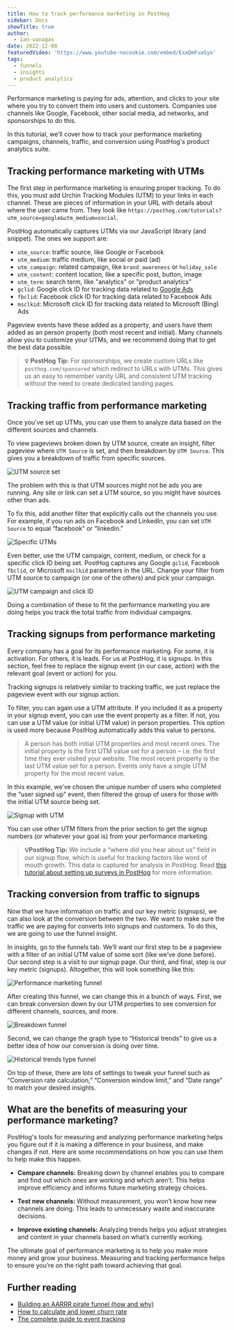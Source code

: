 ```yaml
---
title: How to track performance marketing in PostHog
sidebar: Docs
showTitle: true
author:
  - ian-vanagas
date: 2022-12-08
featuredVideo: 'https://www.youtube-nocookie.com/embed/ExaQmFuaSyo'
tags:
  - funnels
  - insights
  - product analytics
---
```

 

Performance marketing is paying for ads, attention, and clicks to your site where you try to convert them into users and customers. Companies use channels like Google, Facebook, other social media, ad networks, and sponsorships to do this. 

In this tutorial, we’ll cover how to track your performance marketing campaigns, channels, traffic, and conversion using PostHog's product analytics suite.

## Tracking performance marketing with UTMs

The first step in performance marketing is ensuring proper tracking. To do this, you must add Urchin Tracking Modules (UTM) to your links in each channel. These are pieces of information in your URL with details about where the user came from. They look like `https://posthog.com/tutorials?utm_source=google&utm_medium=social`.

PostHog automatically captures UTMs via our JavaScript library (and snippet). The ones we support are: 
- `utm_source`: traffic source, like Google or Facebook
- `utm_medium`: traffic medium, like social or paid (ad)
- `utm_campaign`: related campaign, like `brand_awareness` or `holiday_sale`
- `utm_content`: content location, like a specific post, button, image
- `utm_term`: search term, like "analytics" or "product analytics"
- `gclid`: Google click ID for tracking data related to [Google Ads](/tutorials/google-ads-reports)
- `fbclid`: Facebook click ID for tracking data related to Facebook Ads
- `msclkid`: Microsoft click ID for tracking data related to Microsoft (Bing) Ads

Pageview events have these added as a property, and users have them added as an person property (both most recent and initial). Many channels allow you to customize your UTMs, and we recommend doing that to get the best data possible.

> **💡 PostHog Tip:** For sponsorships, we create custom URLs like `posthog.com/sponsored` which redirect to URLs with UTMs. This gives us an easy to remember vanity URL and consistent UTM tracking without the need to create dedicated landing pages.

## Tracking traffic from performance marketing

Once you’ve set up UTMs, you can use them to analyze data based on the different sources and channels.

To view pageviews broken down by UTM source, create an insight, filter pageview where `UTM Source` is set, and then breakdown by `UTM Source`. This gives you a breakdown of traffic from specific sources. 

![UTM source set](https://res.cloudinary.com/dmukukwp6/image/upload/v1710055416/posthog.com/contents/images/tutorials/performance-marketing/utm-source-set.png)

The problem with this is that UTM sources might not be ads you are running. Any site or link can set a UTM source, so you might have sources other than ads.

To fix this, add another filter that explicitly calls out the channels you use. For example, if you run ads on Facebook and LinkedIn, you can set `UTM Source` to equal “facebook” or “linkedin.” 

![Specific UTMs](https://res.cloudinary.com/dmukukwp6/image/upload/v1710055416/posthog.com/contents/images/tutorials/performance-marketing/utm-source-breakdown.png)

Even better, use the UTM campaign, content, medium, or check for a specific click ID being set. PostHog captures any Google `gclid`, Facebook `fbclid`, or Microsoft `msclkid` parameters in the URL. Change your filter from UTM source to campaign (or one of the others) and pick your campaign. 

![UTM campaign and click ID](https://res.cloudinary.com/dmukukwp6/image/upload/v1710055416/posthog.com/contents/images/tutorials/performance-marketing/utm-campaign.png)

Doing a combination of these to fit the performance marketing you are doing helps you track the total traffic from individual campaigns. 

<PostHogAIPrompt question="Which UTM campaigns are driving the most traffic this month?" />

## Tracking signups from performance marketing

Every company has a goal for its performance marketing. For some, it is activation. For others, it is leads. For us at PostHog, it is signups. In this section, feel free to replace the signup event (in our case, action) with the relevant goal (event or action) for you. 

Tracking signups is relatively similar to tracking traffic, we just replace the pageview event with our signup action. 

To filter, you can again use a UTM attribute. If you included it as a property in your signup event, you can use the event property as a filter. If not, you can use a UTM value (or initial UTM value) in person properties. This option is used more because PostHog automatically adds this value to persons.

> A person has both initial UTM properties and most recent ones. The initial property is the first UTM value set for a person  – i.e. the first time they ever visited your website. The most recent property is the last UTM value set for a person. Events only have a single UTM property for the most recent value. 

In this example, we’ve chosen the unique number of users who completed the “user signed up” event, then filtered the group of users for those with the initial UTM source being set. 

![Signup with UTM](https://res.cloudinary.com/dmukukwp6/image/upload/v1710055416/posthog.com/contents/images/tutorials/performance-marketing/signup-utm.png)

You can use other UTM filters from the prior section to get the signup numbers (or whatever your goal is) from your performance marketing.

> **💡PostHog Tip:** We include a “where did you hear about us” field in our signup flow, which is useful for tracking factors like word of mouth growth. This data is captured for analysis in PostHog. Read [this tutorial about setting up surveys in PostHog](/tutorials/survey) for more information.

## Tracking conversion from traffic to signups

Now that we have information on traffic and our key metric (signups), we can also look at the conversion between the two. We want to make sure the traffic we are paying for converts into signups and customers. To do this, we are going to use the funnel insight.

In insights, go to the funnels tab. We’ll want our first step to be a pageview with a filter of an initial UTM value of some sort (like we’ve done before). Our second step is a visit to our signup page. Our third, and final, step is our key metric (signups). Altogether, this will look something like this:

![Performance marketing funnel](https://res.cloudinary.com/dmukukwp6/image/upload/v1710055416/posthog.com/contents/images/tutorials/performance-marketing/funnel-basic.png)

After creating this funnel, we can change this in a bunch of ways. First, we can break conversion down by our UTM properties to see conversion for different channels, sources, and more.

![Breakdown funnel](https://res.cloudinary.com/dmukukwp6/image/upload/v1710055416/posthog.com/contents/images/tutorials/performance-marketing/funnel-breakdown.png)

Second, we can change the graph type to “Historical trends” to give us a better idea of how our conversion is doing over time.

![Historical trends type funnel](https://res.cloudinary.com/dmukukwp6/image/upload/v1710055416/posthog.com/contents/images/tutorials/performance-marketing/funnel-type.png)

On top of these, there are lots of settings to tweak your funnel such as “Conversion rate calculation,” “Conversion window limit,” and “Date range” to match your desired insights. 

<PostHogAIPrompt question="Create a funnel showing my performance marketing conversion from pageview to signup" />

## What are the benefits of measuring your performance marketing?

PostHog's tools for measuring and analyzing performance marketing helps you figure out if it is making a difference in your business, and make changes if not. Here are some recommendations on how you can use them to help make this happen.

- **Compare channels:**  Breaking down by channel enables you to compare and find out which ones are working and which aren’t. This helps improve efficiency and informs future marketing strategy choices.

- **Test new channels:** Without measurement, you won’t know how new channels are doing. This leads to unnecessary waste and inaccurate decisions.

- **Improve existing channels:** Analyzing trends helps you adjust strategies and content in your channels based on what’s currently working.

The ultimate goal of performance marketing is to help you make more money and grow your business. Measuring and tracking performance helps to ensure you’re on the right path toward achieving that goal.

## Further reading

- [Building an AARRR pirate funnel (how and why)](/blog/aarrr-pirate-funnel)
- [How to calculate and lower churn rate](/tutorials/churn-rate)
- [The complete guide to event tracking](/tutorials/event-tracking-guide)

<NewsletterForm />